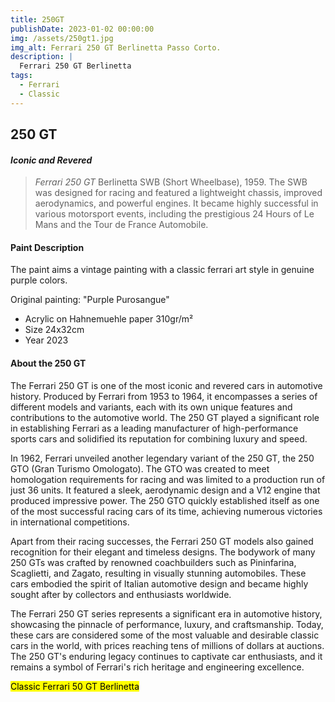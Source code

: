 ```yaml
---
title: 250GT
publishDate: 2023-01-02 00:00:00
img: /assets/250gt1.jpg
img_alt: Ferrari 250 GT Berlinetta Passo Corto.
description: |
  Ferrari 250 GT Berlinetta
tags:
  - Ferrari
  - Classic
---
```


##  250 GT 

#### *Iconic and Revered* 

> *Ferrari 250 GT* Berlinetta SWB (Short Wheelbase), 1959. The SWB was designed for racing and featured a lightweight chassis, improved aerodynamics, and powerful engines. It became highly successful in various motorsport events, including the prestigious 24 Hours of Le Mans and the Tour de France Automobile.

####  Paint Description

The paint aims a vintage painting with a classic ferrari art style in genuine purple colors.  
    
  Original painting: "Purple Purosangue"  

* Acrylic on Hahnemuehle paper 310gr/m²
* Size 24x32cm 
* Year 2023 

#### About the 250 GT

The Ferrari 250 GT is one of the most iconic and revered cars in automotive history. Produced by Ferrari from 1953 to 1964, it encompasses a series of different models and variants, each with its own unique features and contributions to the automotive world. The 250 GT played a significant role in establishing Ferrari as a leading manufacturer of high-performance sports cars and solidified its reputation for combining luxury and speed.

In 1962, Ferrari unveiled another legendary variant of the 250 GT, the 250 GTO (Gran Turismo Omologato). The GTO was created to meet homologation requirements for racing and was limited to a production run of just 36 units. It featured a sleek, aerodynamic design and a V12 engine that produced impressive power. The 250 GTO quickly established itself as one of the most successful racing cars of its time, achieving numerous victories in international competitions.

Apart from their racing successes, the Ferrari 250 GT models also gained recognition for their elegant and timeless designs. The bodywork of many 250 GTs was crafted by renowned coachbuilders such as Pininfarina, Scaglietti, and Zagato, resulting in visually stunning automobiles. These cars embodied the spirit of Italian automotive design and became highly sought after by collectors and enthusiasts worldwide.

The Ferrari 250 GT series represents a significant era in automotive history, showcasing the pinnacle of performance, luxury, and craftsmanship. Today, these cars are considered some of the most valuable and desirable classic cars in the world, with prices reaching tens of millions of dollars at auctions. The 250 GT's enduring legacy continues to captivate car enthusiasts, and it remains a symbol of Ferrari's rich heritage and engineering excellence.

<mark>Classic Ferrari 50 GT Berlinetta</mark>
